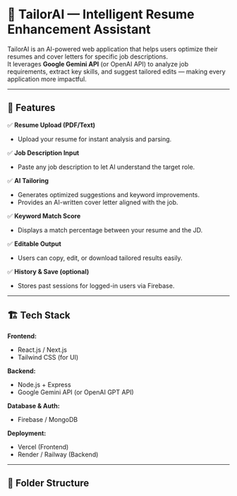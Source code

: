 # 🧠 TailorAI — Intelligent Resume Enhancement Assistant

TailorAI is an AI-powered web application that helps users optimize their resumes and cover letters for specific job descriptions.  
It leverages **Google Gemini API** (or OpenAI API) to analyze job requirements, extract key skills, and suggest tailored edits — making every application more impactful.

---

## 🚀 Features

✅ **Resume Upload (PDF/Text)**
- Upload your resume for instant analysis and parsing.  

✅ **Job Description Input**
- Paste any job description to let AI understand the target role.  

✅ **AI Tailoring**
- Generates optimized suggestions and keyword improvements.  
- Provides an AI-written cover letter aligned with the job.  

✅ **Keyword Match Score**
- Displays a match percentage between your resume and the JD.  

✅ **Editable Output**
- Users can copy, edit, or download tailored results easily.  

✅ **History & Save (optional)**
- Stores past sessions for logged-in users via Firebase.

---

## 🏗️ Tech Stack

**Frontend:**  
- React.js / Next.js  
- Tailwind CSS (for UI)  

**Backend:**  
- Node.js + Express  
- Google Gemini API (or OpenAI GPT API)  

**Database & Auth:**  
- Firebase / MongoDB  

**Deployment:**  
- Vercel (Frontend)  
- Render / Railway (Backend)

---

## 📁 Folder Structure